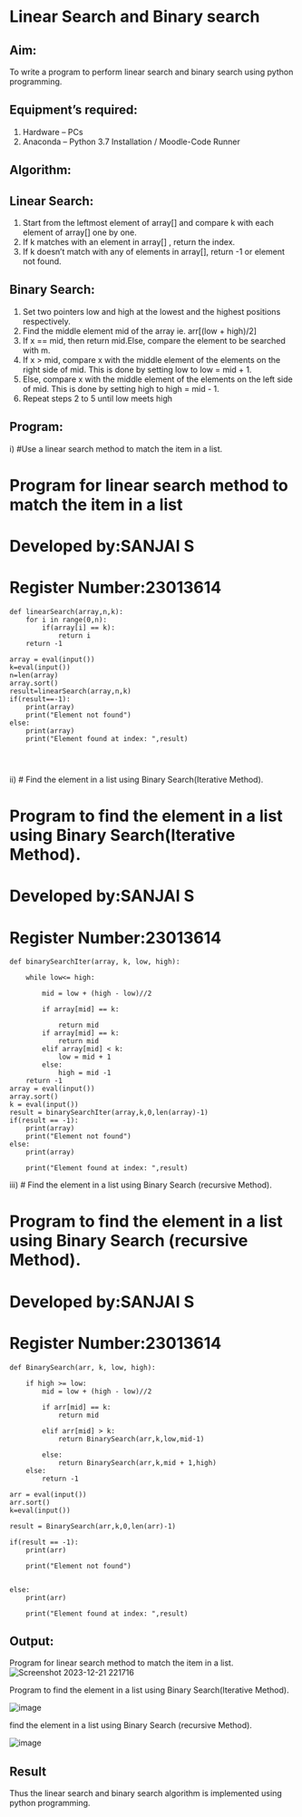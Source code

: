 # Linear Search and Binary search
## Aim:
To write a program to perform linear search and binary search using python programming.
## Equipment’s required:
1.	Hardware – PCs
2.	Anaconda – Python 3.7 Installation / Moodle-Code Runner
## Algorithm:
## Linear Search:
1.	Start from the leftmost element of array[] and compare k with each element of array[] one by one.
2.	If k matches with an element in array[] , return the index.
3.	If k doesn’t match with any of elements in array[], return -1 or element not found.
## Binary Search:
1.	Set two pointers low and high at the lowest and the highest positions respectively.
2.	Find the middle element mid of the array ie. arr[(low + high)/2]
3.	If x == mid, then return mid.Else, compare the element to be searched with m.
4.	If x > mid, compare x with the middle element of the elements on the right side of mid. This is done by setting low to low = mid + 1.
5.	Else, compare x with the middle element of the elements on the left side of mid. This is done by setting high to high = mid - 1.
6.	Repeat steps 2 to 5 until low meets high
## Program:
i)	#Use a linear search method to match the item in a list.
 # Program for linear search method to match the item in a list
 # Developed by:SANJAI S
 # Register Number:23013614

```
def linearSearch(array,n,k):
    for i in range(0,n):
        if(array[i] == k):
            return i
    return -1
    
array = eval(input())
k=eval(input())
n=len(array)
array.sort()
result=linearSearch(array,n,k)
if(result==-1):
    print(array)
    print("Element not found")
else:
    print(array)
    print("Element found at index: ",result)
    



```
ii)	# Find the element in a list using Binary Search(Iterative Method).
 # Program to find the element in a list using Binary Search(Iterative Method).
 # Developed by:SANJAI S
 # Register Number:23013614
```
def binarySearchIter(array, k, low, high):
    
    while low<= high:
        
        mid = low + (high - low)//2
        
        if array[mid] == k:
            
            return mid
        if array[mid] == k:
            return mid
        elif array[mid] < k:
            low = mid + 1
        else:
            high = mid -1
    return -1
array = eval(input())
array.sort()
k = eval(input())
result = binarySearchIter(array,k,0,len(array)-1)
if(result == -1):
    print(array)
    print("Element not found")
else:
    print(array)
    
    print("Element found at index: ",result)
```
iii)	# Find the element in a list using Binary Search (recursive Method).
 # Program to find the element in a list using Binary Search (recursive Method).
 # Developed by:SANJAI S
 # Register Number:23013614
```
def BinarySearch(arr, k, low, high):
    
    if high >= low:
        mid = low + (high - low)//2
        
        if arr[mid] == k:
            return mid
            
        elif arr[mid] > k:
            return BinarySearch(arr,k,low,mid-1)
            
        else:
            return BinarySearch(arr,k,mid + 1,high)
    else:
        return -1
            
arr = eval(input())
arr.sort()
k=eval(input())

result = BinarySearch(arr,k,0,len(arr)-1)

if(result == -1):
    print(arr)
    
    print("Element not found")
    
    
else:
    print(arr)
    
    print("Element found at index: ",result)
```
## Output:
Program for linear search method to match the item in a list.
![Screenshot 2023-12-21 221716](https://github.com/Sanjaichitra/Search-Algorithm/assets/144870518/51749ebc-a7cc-4bbb-8154-1ba7a72f1c10)



Program to find the element in a list using Binary Search(Iterative Method).

![image](https://github.com/Sanjaichitra/Search-Algorithm/assets/144870518/948add6f-562c-446c-b4fa-69bb55fea3a0)

 find the element in a list using Binary Search (recursive Method).

 ![image](https://github.com/Sanjaichitra/Search-Algorithm/assets/144870518/722346be-f436-4d5d-8f45-0e4dc6823b77)










## Result
Thus the linear search and binary search algorithm is implemented using python programming.
